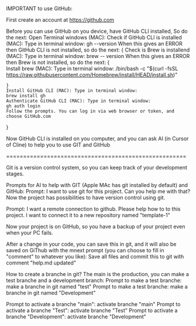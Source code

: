 IMPORTANT to use GitHub:

First create an account at https://github.com

Before you can use GitHub on you device, have GitHub CLI installed, So do the next:
Open Terminal windows (MAC):
Check if GitHub CLI is installed (MAC): Type in terminal window:
gh --version
When this gives an ERROR then GitHub CLI is not installed, so do the next:
{
    Check is Brew is installend (MAC): Type in terminal window:
    brew -- version
    When this gives an ERROR then Brew is not installed, so do the next:
    {   
        Install brew (MAC): Type in terminal window: 
        /bin/bash -c "$(curl -fsSL https://raw.githubusercontent.com/Homebrew/install/HEAD/install.sh)"

    }
    Install GitHub CLI (MAC): Type in terminal window:
    brew install gh
    Authenticate GitHub CLI (MAC): Type in terminal window:
    gh auth login
    Follow the prompts. You can log in via web browser or token, and choose GitHub.com
}


Now GitHub CLI is installed on you computer, and you can ask AI (in Cursor of Cline) to help you to use GIT and GitHub

=====================================================

Git is a version control system, so you can keep track of your development stages.

Prompts for AI to help with GIT (Apple MAc has git installed by default) and GitHub:
Prompt: I want to use git for this project. Can you help me with that?
Now the project has possibilities to have version control using git.


Prompt: I want a remote connection to github. Please help how to to this project. I want to connect it to a new repository named "template-1"

Now your project is on GitHub, so you have a backup of your project even when your PC fails.


After a change in your code, you can save this in git, and it will also be saved on GiThub with the mnext prompt (you can choose to fill in "comment" to whatever you like):
Save all files and commit this to git with comment "help.md updated"

How to create a branche in git? The main is the production, you can make a test branche and a development branch:
Prompt to make a test branche: make a branche in git named "test"
Prompt to make a test branche: make a branche in git named "Development"

Prompt to activate a branche "main": activate branche "main"
Prompt to activate a branche "Test": activate branche "Test"
Prompt to activate a branche "Development": activate branche "Development"
